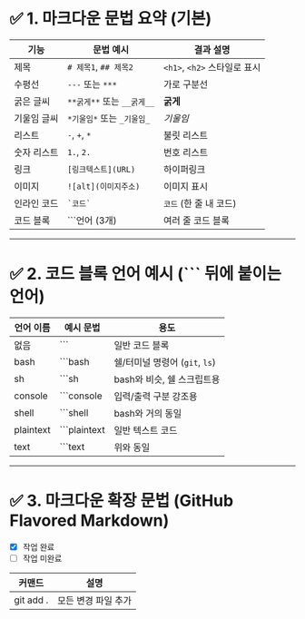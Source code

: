 # ✅ 1. 마크다운 문법 요약 (기본)

| 기능     | 문법 예시                | 결과 설명                  |
| ------ | -------------------- | ---------------------- |
| 제목     | `# 제목1`, `## 제목2`    | `<h1>`, `<h2>` 스타일로 표시 |
| 수평선    | `---` 또는 `***`       | 가로 구분선                 |
| 굵은 글씨  | `**굵게**` 또는 `__굵게__` | **굵게**                 |
| 기울임 글씨 | `*기울임*` 또는 `_기울임_`   | *기울임*                  |
| 리스트    | `-`, `+`, `*`        | 불릿 리스트                 |
| 숫자 리스트 | `1.`, `2.`           | 번호 리스트                 |
| 링크     | `[링크텍스트](URL)`       | 하이퍼링크                  |
| 이미지    | `![alt](이미지주소)`      | 이미지 표시                 |
| 인라인 코드 | `` `코드` ``           | `코드` (한 줄 내 코드)        |
| 코드 블록  | \`\`\`언어 (3개)        | 여러 줄 코드 블록             |

---

# ✅ 2. 코드 블록 언어 예시 (``` 뒤에 붙이는 언어)

| 언어 이름     | 예시 문법           | 용도                      |
| --------- | --------------- | ----------------------- |
| 없음        | \`\`\`          | 일반 코드 블록                |
| bash      | \`\`\`bash      | 쉘/터미널 명령어 (`git`, `ls`) |
| sh        | \`\`\`sh        | bash와 비슷, 쉘 스크립트용       |
| console   | \`\`\`console   | 입력/출력 구분 강조용            |
| shell     | \`\`\`shell     | bash와 거의 동일             |
| plaintext | \`\`\`plaintext | 일반 텍스트 코드               |
| text      | \`\`\`text      | 위와 동일                   |

---

# ✅ 3. 마크다운 확장 문법 (GitHub Flavored Markdown)

- [x] 작업 완료
- [ ] 작업 미완료

| 커맨드 | 설명 |
|--------|------|
| git add . | 모든 변경 파일 추가 |
